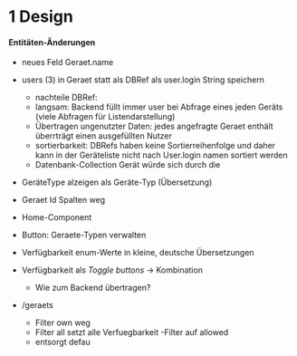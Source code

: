 1 Design
========

#### Entitäten-Änderungen
- neues Feld Geraet.name
- users (3) in Geraet statt als DBRef als user.login String speichern
	- nachteile DBRef: 
	- langsam: Backend füllt immer user bei Abfrage eines jeden Geräts (viele Abfragen für Listendarstellung)
	- Übertragen ungenutzter Daten: jedes angefragte Geraet enthält überrträgt einen ausgefüllten Nutzer
	- sortierbarkeit: DBRefs haben keine Sortierreihenfolge und daher kann in der Geräteliste nicht nach User.login namen sortiert werden
	- Datenbank-Collection Gerät würde sich durch die 

- GeräteType alzeigen als Geräte-Typ (Übersetzung)
- Geraet Id Spalten weg


 - Home-Component
- Button: Geraete-Typen verwalten


- Verfügbarkeit enum-Werte in kleine, deutsche Übersetzungen
- Verfügbarkeit als *Toggle buttons* -> Kombination
	- Wie zum Backend übertragen?
- /geraets
	- Filter own weg
	- Filter all setzt alle Verfuegbarkeit -Filter auf allowed
	- entsorgt defau
